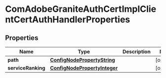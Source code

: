 
# ComAdobeGraniteAuthCertImplClientCertAuthHandlerProperties

## Properties
Name | Type | Description | Notes
------------ | ------------- | ------------- | -------------
**path** | [**ConfigNodePropertyString**](ConfigNodePropertyString.md) |  |  [optional]
**serviceRanking** | [**ConfigNodePropertyInteger**](ConfigNodePropertyInteger.md) |  |  [optional]



